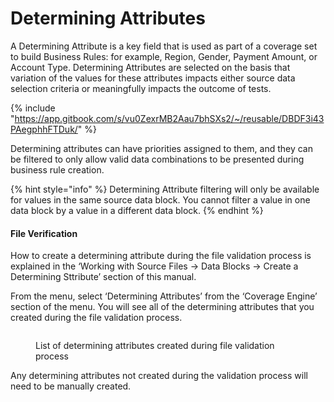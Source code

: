 # Determining Attributes

A Determining Attribute is a key field that is used as part of a coverage set to build Business Rules: for example, Region, Gender, Payment Amount, or Account Type. Determining Attributes are selected on the basis that variation of the values for these attributes impacts either source data selection criteria or meaningfully impacts the outcome of tests.

{% include "https://app.gitbook.com/s/vu0ZexrMB2Aau7bhSXs2/~/reusable/DBDF3i43PAegphhFTDuk/" %}

Determining attributes can have priorities assigned to them, and they can be filtered to only allow valid data combinations to be presented during business rule creation.

{% hint style="info" %}
Determining Attribute filtering will only be available for values in the same source data block.  You cannot filter a value in one data block by a value in a different data block.
{% endhint %}

#### File Verification

How to create a determining attribute during the file validation process is explained in the ‘Working with Source Files -> Data Blocks -> Create a Determining Sttribute’ section of this manual.&#x20;

From the menu, select ‘Determining Attributes’ from the ‘Coverage Engine’ section of the menu.  You will see all of the determining attributes that you created during the file validation process.

<figure><img src="broken-reference" alt=""><figcaption><p>List of determining attributes created during file validation process</p></figcaption></figure>

Any determining attributes not created during the validation process will need to be manually created.
